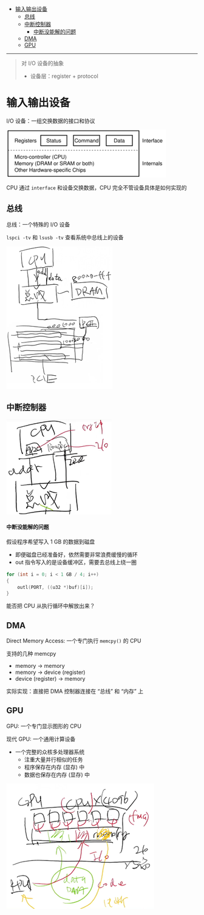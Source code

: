 - [输入输出设备](#输入输出设备)
  - [总线](#总线)
  - [中断控制器](#中断控制器)
      - [中断没能解的问题](#中断没能解的问题)
  - [DMA](#dma)
  - [GPU](#gpu)

---

> 对 I/O 设备的抽象
> - 设备层：register + protocol

# 输入输出设备

I/O 设备：一组交换数据的接口和协议

![](image/2023-10-17-17-43-35.png)

CPU 通过 `interface` 和设备交换数据，CPU 完全不管设备具体是如何实现的

## 总线

总线：一个特殊的 I/O 设备

`lspci -tv` 和 `lsusb -tv` 查看系统中总线上的设备

![](image/2023-10-18-15-22-10.png)

## 中断控制器

![](image/2023-10-18-15-45-44.png)

#### 中断没能解的问题

假设程序希望写入 1 GB 的数据到磁盘

- 即便磁盘已经准备好，依然需要非常浪费缓慢的循环
- out 指令写入的是设备缓冲区，需要去总线上绕一圈

```c
for (int i = 0; i < 1 GB / 4; i++) 
{
    outl(PORT, ((u32 *)buf)[i]);
}
```

能否把 CPU 从执行循环中解放出来？

## DMA

Direct Memory Access: 一个专门执行 `memcpy()` 的 CPU

支持的几种 memcpy

- memory → memory
- memory → device (register)
- device (register) → memory

实际实现：直接把 DMA 控制器连接在 “总线” 和 “内存” 上

## GPU

GPU: 一个专门显示图形的 CPU

现代 GPU: 一个通用计算设备

- 一个完整的众核多处理器系统
  - 注重大量并行相似的任务
  - 程序保存在内存 (显存) 中
  - 数据也保存在内存 (显存) 中

![](image/2023-10-18-16-17-04.png)
